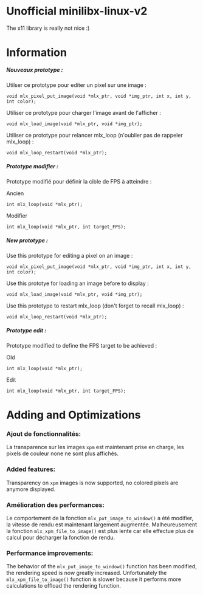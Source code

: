 # Unofficial minilibx-linux-v2

The x11 library is really not nice :)

# Information

##### Nouveaux prototype :

Utilser ce prototype pour editer un pixel sur une image :
```
void mlx_pixel_put_image(void *mlx_ptr, void *img_ptr, int x, int y, int color);
```

Utiliser ce prototype pour charger l'image avant de l'afficher :
```
void mlx_load_image(void *mlx_ptr, void *img_ptr);
```

Utiliser ce prototype pour relancer mlx_loop (n'oublier pas de rappeler mlx_loop) :
```
void mlx_loop_restart(void *mlx_ptr);
```

##### Prototype modifier :

Prototype modifié pour définir la cible de FPS à atteindre :

Ancien
```
int mlx_loop(void *mlx_ptr);
```
Modifier
```
int mlx_loop(void *mlx_ptr, int target_FPS);
```

##### New prototype :

Use this prototype for editing a pixel on an image :
```
void mlx_pixel_put_image(void *mlx_ptr, void *img_ptr, int x, int y, int color);
```

Use this prototye for loading an image before to display :
```
void mlx_load_image(void *mlx_ptr, void *img_ptr);
```

Use this prototype to restart mlx_loop (don't forget to recall mlx_loop) :
```
void mlx_loop_restart(void *mlx_ptr);
```

##### Prototype edit :

Prototype modified to define the FPS target to be achieved :

Old
```
int mlx_loop(void *mlx_ptr);
```
Edit
```
int mlx_loop(void *mlx_ptr, int target_FPS);
```

# Adding and Optimizations

### Ajout de fonctionnalités:

La transparence sur les images `xpm` est maintenant prise en charge, les pixels de couleur none ne sont plus affichés.

### Added features:

Transparency on `xpm` images is now supported, no colored pixels are anymore displayed.

### Amélioration des performances:

Le comportement de la fonction `mlx_put_image_to_window()` a été modifier, la vitesse de rendu est maintenant largement augmentée. Malheureusement la fonction `mlx_xpm_file_to_image()` est plus lente car elle effectue plus de calcul pour décharger la fonction de rendu.

### Performance improvements:

The behavior of the `mlx_put_image_to_window()` function has been modified, the rendering speed is now greatly increased. Unfortunately the `mlx_xpm_file_to_image()` function is slower because it performs more calculations to offload the rendering function.

